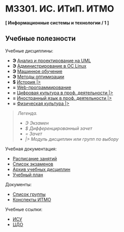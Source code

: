 # M3301. ИС. ИТиП. ИТМО
**[ Информационные системы и технологии / 1 ]**

## Учебные полезности

Учебные дисциплины:

* **Э** [Анализ и проектирование на UML](Subjects/UML.md)
* **Э** [Администрирование в ОС Linux](Subjects/LinuxAdministration.md)
* **Э** [Машинное обучение](Subjects/MachineLearning.md)
* **Э** [Методы оптимизации](Subjects/OptimizationMethods.md)
* **$** [История |>]()
* **=** [Web-программирование](Subjects/WebProgramming.md)
* **=** [Цифровая культура в проф. деятельности |>]()
* **=** [Иностранный язык в проф. деятельности |>](https://vk.com/fltc.itmo)
* **=** [Физическая культура |>](https://isu.ifmo.ru/pls/apex/f?p=2153:15:108337501947348::NO:RP,3::)

>*Легенда.*
>* *Э Экзамен*
>* *$ Дифференцированный зачет*
>* *= Зачет*
>* *|> Модуль дисциплин или групп по выбору*


Учебная документация:
* [Расписание занятий](Timetable.md#Расписание)
* [Список экзаменов](Timetable.md#Экзамены)
* [Архив учебных дисциплин](Archive/README.md)
* [Учебный план](Files/Plan2019.pdf)

Документы:
* [Список группы](GroupList.md)
* [Конспекты ИТМО](http://neerc.ifmo.ru/wiki/)

Учебные ссылки:
* [ИСУ](https://isu.ifmo.ru/)
* [ЦДО](https://de.ifmo.ru/)
